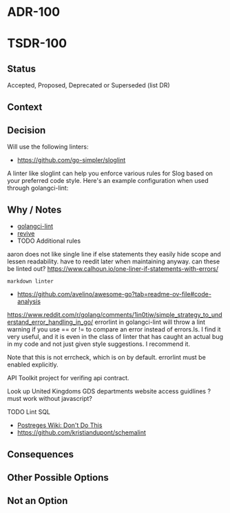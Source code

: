 # ADR-100
# TSDR-100

## Status

Accepted, Proposed, Deprecated or Superseded (list DR)

## Context



## Decision

Will use the following linters:
- https://github.com/go-simpler/sloglint

A linter like sloglint can help you enforce various rules for Slog based on your preferred code style. Here's an example configuration when used through golangci-lint:


## Why / Notes

 - [golangci-lint](https://golangci-lint.run/)
 - [revive](https://revive.run/)
  - TODO Additional rules

  aaron does not like single line if else statements
they easily hide scope and lessen readability.
have to reedit later when maintaining anyway.
can these be linted out?
    https://www.calhoun.io/one-liner-if-statements-with-errors/

    markdown linter

- https://github.com/avelino/awesome-go?tab=readme-ov-file#code-analysis


https://www.reddit.com/r/golang/comments/1in0tiw/simple_strategy_to_understand_error_handling_in_go/
errorlint in golangci-lint will throw a lint warning if you use == or != to compare an error instead of errors.Is. I find it very useful, and it is even in the class of linter that has caught an actual bug in my code and not just given style suggestions. I recommend it.

Note that this is not errcheck, which is on by default. errorlint must be enabled explicitly.

API Toolkit
	project for verifing api contract.

Look up United Kingdoms GDS departments website access guidlines
	?must work without javascript?

TODO
Lint SQL
  - [Postreges Wiki: Don't Do This](https://wiki.postgresql.org/wiki/Don't_Do_This)
  - https://github.com/kristiandupont/schemalint

## Consequences



## Other Possible Options

## Not an Option

